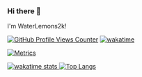 ### Hi there 👋
I'm WaterLemons2k!

[![GitHub Profile Views Counter](https://komarev.com/ghpvc/?username=WaterLemons2k)](https://github.com/antonkomarev/github-profile-views-counter)
[![wakatime](https://wakatime.com/badge/user/4b1ff441-32af-4141-b23e-2b3dfc3677bc.svg)](https://wakatime.com/@WaterLemons2k)

[![Metrics](metrics.svg)](https://github.com/lowlighter/metrics)

<!-- https://github.blog/changelog/2022-05-19-specify-theme-context-for-images-in-markdown-beta/ -->
<a href="https://github.com/anuraghazra/github-readme-stats">
  <picture>
    <source 
      srcset="https://github-readme-stats.vercel.app/api/wakatime?username=WaterLemons2k&layout=compact&theme=dark"
      media="(prefers-color-scheme: dark)"
    />
    <img src="https://github-readme-stats.vercel.app/api/wakatime?username=WaterLemons2k&layout=compact" alt="wakatime stats" />
  </picture>

  <picture>
    <source
      srcset="https://github-readme-stats.vercel.app/api/top-langs/?username=WaterLemons2k&layout=compact&langs_count=10&theme=dark"
      media="(prefers-color-scheme: dark)"
    />
    <img src="https://github-readme-stats.vercel.app/api/top-langs/?username=WaterLemons2k&layout=compact&langs_count=10" alt="Top Langs" />
  </picture>
</a>
